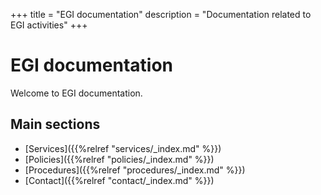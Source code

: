 +++
title = "EGI documentation"
description = "Documentation related to EGI activities"
+++

# EGI documentation

Welcome to EGI documentation.

## Main sections

* [Services]({{%relref "services/_index.md" %}})
* [Policies]({{%relref "policies/_index.md" %}})
* [Procedures]({{%relref "procedures/_index.md" %}})
* [Contact]({{%relref "contact/_index.md" %}})
